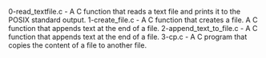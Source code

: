 0-read_textfile.c - A C function that reads a text file and prints it to the POSIX standard output.
1-create_file.c - A C function that creates a file.
A C function that appends text at the end of a file.
2-append_text_to_file.c - A C function that appends text at the end of a file.
3-cp.c - A C program that copies the content of a file to another file.
